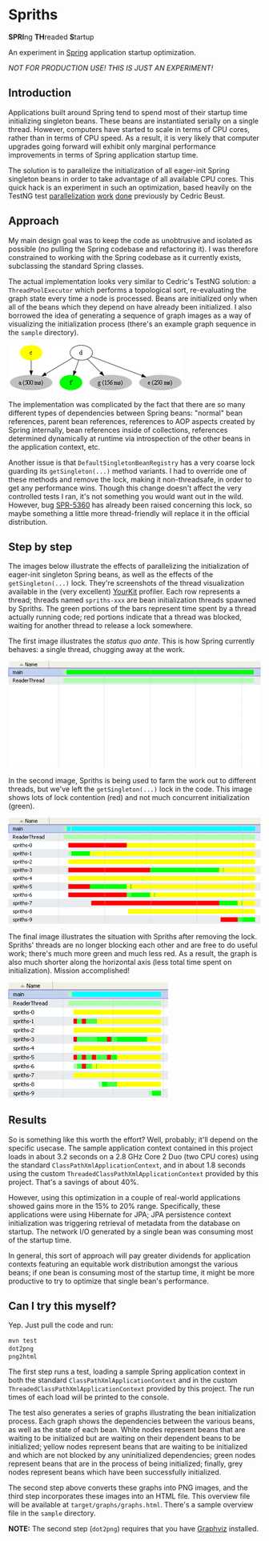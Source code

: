 Spriths
=======

**SPRI**ng **TH**readed **S**tartup

An experiment in [Spring](http://www.springsource.org/about/) application startup optimization.

*NOT FOR PRODUCTION USE! THIS IS JUST AN EXPERIMENT!*

Introduction
------------

Applications built around Spring tend to spend most of their startup time initializing singleton beans. These beans are instantiated serially on a single thread. However, computers have started to scale in terms of CPU cores, rather than in terms of CPU speed. As a result, it is very likely that computer upgrades going forward will exhibit only marginal performance improvements in terms of Spring application startup time.

The solution is to parallelize the initialization of all eager-init Spring singleton beans in order to take advantage of all available CPU cores. This quick hack is an experiment in such an optimization, based heavily on the TestNG test [parallelization](http://beust.com/weblog/archives/000525.html) [work](http://beust.com/weblog/archives/000536.html) [done](http://code.google.com/p/testng/source/browse/trunk/src/main/org/testng/internal/thread/GroupThreadPoolExecutor.java) previously by Cedric Beust.

Approach
--------

My main design goal was to keep the code as unobtrusive and isolated as possible (no pulling the Spring codebase and refactoring it). I was therefore constrained to working with the Spring codebase as it currently exists, subclassing the standard Spring classes.

The actual implementation looks very similar to Cedric's TestNG solution: a `ThreadPoolExecutor` which performs a topological sort, re-evaluating the graph state every time a node is processed. Beans are initialized only when all of the beans which they depend on have already been initialized. I also borrowed the idea of generating a sequence of graph images as a way of visualizing the initialization process (there's an example graph sequence in the `sample` directory).

![graph cutout](http://github.com/gredler/spriths/raw/master/doc/graph-cutout.png)

The implementation was complicated by the fact that there are so many different types of dependencies between Spring beans: "normal" bean references, parent bean references, references to AOP aspects created by Spring internally, bean references inside of collections, references determined dynamically at runtime via introspection of the other beans in the application context, etc.

Another issue is that `DefaultSingletonBeanRegistry` has a very coarse lock guarding its `getSingleton(...)` method variants. I had to override one of these methods and remove the lock, making it non-threadsafe, in order to get any performance wins. Though this change doesn't affect the very controlled tests I ran, it's not something you would want out in the wild. However, bug [SPR-5360](http://jira.springframework.org/browse/SPR-5360) has already been raised concerning this lock, so maybe something a little more thread-friendly will replace it in the official distribution.

Step by step
------------

The images below illustrate the effects of parallelizing the initialization of eager-init singleton Spring beans, as well as the effects of the `getSingleton(...)` lock. They're screenshots of the thread visualization available in the (very excellent) [YourKit](http://yourkit.com/) profiler. Each row represents a thread; threads named `spriths-xxx` are bean initialization threads spawned by Spriths. The green portions of the bars represent time spent by a thread actually running code; red portions indicate that a thread was blocked, waiting for another thread to release a lock somewhere.

The first image illustrates the _status quo ante_. This is how Spring currently behaves: a single thread, chugging away at the work.

![no extra threads](http://github.com/gredler/spriths/raw/master/doc/no-extra-threads.png)

In the second image, Spriths is being used to farm the work out to different threads, but we've left the `getSingleton(...)` lock in the code. This image shows lots of lock contention (red) and not much concurrent initialization (green).

![threads with coarse lock](http://github.com/gredler/spriths/raw/master/doc/threads-with-coarse-lock.png)

The final image illustrates the situation with Spriths after removing the lock. Spriths' threads are no longer blocking each other and are free to do useful work; there's much more green and much less red. As a result, the graph is also much shorter along the horizontal axis (less total time spent on initialization). Mission accomplished!

![threads without coarse lock](http://github.com/gredler/spriths/raw/master/doc/threads-without-coarse-lock.png)

Results
-------

So is something like this worth the effort? Well, probably; it'll depend on the specific usecase. The sample application context contained in this project loads in about 3.2 seconds on a 2.8 GHz Core 2 Duo (two CPU cores) using the standard `ClassPathXmlApplicationContext`, and in about 1.8 seconds using the custom `ThreadedClassPathXmlApplicationContext` provided by this project. That's a savings of about 40%.

However, using this optimization in a couple of real-world applications showed gains more in the 15% to 20% range. Specifically, these applications were using Hibernate for JPA; JPA persistence context initialization was triggering retrieval of metadata from the database on startup. The network I/O generated by a single bean was consuming most of the startup time.

In general, this sort of approach will pay greater dividends for application contexts featuring an equitable work distribution amongst the various beans; if one bean is consuming most of the startup time, it might be more productive to try to optimize that single bean's performance.

Can I try this myself?
----------------------

Yep. Just pull the code and run:

    mvn test
    dot2png
    png2html

The first step runs a test, loading a sample Spring application context in both the standard `ClassPathXmlApplicationContext` and in the custom `ThreadedClassPathXmlApplicationContext` provided by this project. The run times of each load will be printed to the console.

The test also generates a series of graphs illustrating the bean initialization process. Each graph shows the dependencies between the various beans, as well as the state of each bean. White nodes represent beans that are waiting to be initialized but are waiting on their dependent beans to be initialized; yellow nodes represent beans that are waiting to be initialized and which are not blocked by any uninitialized dependencies; green nodes represent beans that are in the process of being initialized; finally, grey nodes represent beans which have been successfully initialized.

The second step above converts these graphs into PNG images, and the third step incorporates these images into an HTML file. This overview file will be available at `target/graphs/graphs.html`. There's a sample overview file in the `sample` directory.

**NOTE:** The second step (`dot2png`) requires that you have [Graphviz](http://www.graphviz.org/) installed.
